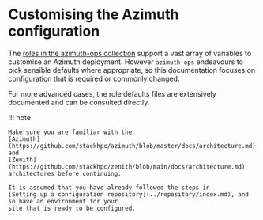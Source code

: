 # Customising the Azimuth configuration

The
[roles in the azimuth-ops collection](https://github.com/stackhpc/ansible-collection-azimuth-ops/tree/main/roles)
support a vast array of variables to customise an Azimuth deployment. However `azimuth-ops`
endeavours to pick sensible defaults where appropriate, so this documentation focuses on
configuration that is required or commonly changed.

For more advanced cases, the role defaults files are extensively documented and can be
consulted directly.

!!! note

    Make sure you are familiar with the
    [Azimuth](https://github.com/stackhpc/azimuth/blob/master/docs/architecture.md)
    and
    [Zenith](https://github.com/stackhpc/zenith/blob/main/docs/architecture.md)
    architectures before continuing.

    It is assumed that you have already followed the steps in
    [Setting up a configuration repository](../repository/index.md), and so have an environment for your
    site that is ready to be configured.
